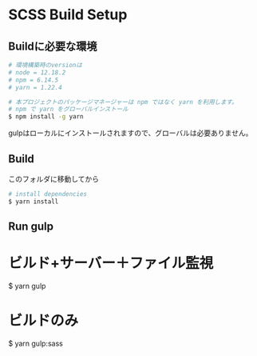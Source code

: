# SCSS Build Setup

## Buildに必要な環境
``` bash
# 環境構築時のversionは
# node = 12.18.2
# npm = 6.14.5
# yarn = 1.22.4

# 本プロジェクトのパッケージマネージャーは npm ではなく yarn を利用します。
# npm で yarn をグローバルインストール
$ npm install -g yarn
```

gulpはローカルにインストールされますので、グローバルは必要ありません。

## Build

このフォルダに移動してから

``` bash
# install dependencies
$ yarn install
```


## Run gulp

# ビルド+サーバー＋ファイル監視
$ yarn gulp

# ビルドのみ
$ yarn gulp:sass

